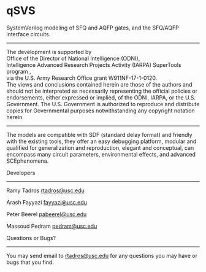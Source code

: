 # qSVS

SystemVerilog modeling of SFQ and AQFP gates, and the SFQ/AQFP interface circuits.  

--------------------------------------------------------------------------------
The development is supported by                                                 
   Office of the Director of National Intelligence (ODNI),            
   Intelligence Advanced Research Projects Activity (IARPA) SuperTools program ,          
   via the U.S. Army Research Office grant W911NF-17-1-0120.          
   The views and conclusions contained herein are those of the authors and should not be interpreted as necessarily representing the official policies or endorsements, either expressed or implied, of the ODNI, IARPA, or the U.S. Government. The U.S. Government is authorized to reproduce and distribute copies for Governmental purposes notwithstanding any copyright notation herein.
							
--------------------------------------------------------------------------------

The models are compatible with SDF (standard delay format) and friendly with the existing tools, they offer an easy debugging platform, modular and qualified for generalization and reproduction, elegant and conceptual, can encompass many circuit parameters, environmental effects, and advanced SCEphenomena.



Developers
***********
Ramy Tadros <rtadros@usc.edu>

Arash Fayyazi <fayyazi@usc.edu>

Peter Beerel <pabeerel@usc.edu>

Massoud Pedram <pedram@usc.edu>



Questions or Bugs?
***********
You may send email to  <rtadros@usc.edu> for any questions you may have or bugs that you find.
